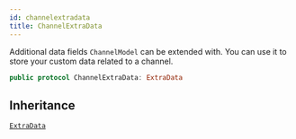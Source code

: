 ```yaml
---
id: channelextradata 
title: ChannelExtraData
--- 
```


Additional data fields `ChannelModel` can be extended with. You can use it to store your custom data related to a channel.

``` swift
public protocol ChannelExtraData: ExtraData 
```

## Inheritance

[`ExtraData`](ExtraData)
